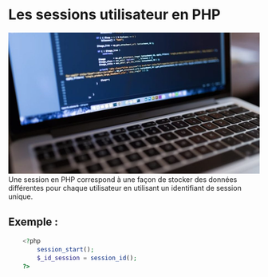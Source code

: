 # Les sessions utilisateur en PHP
![cover](./asset/session-PHP-905x509.jpg)
Une session en PHP correspond à une façon de stocker des données différentes pour chaque utilisateur 
en utilisant un identifiant de session unique.

## Exemple : 
```php
    <?php
        session_start();
        $_id_session = session_id();
    ?>